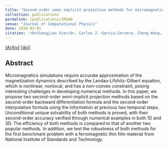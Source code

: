 ```yaml
---
title: "Second-order semi-implicit projection methods for micromagnetics simulations"
collection: publications
permalink: /publications/IRGAN
venue: "Journal of Computational Physics"
date: 2020-03-01
citation: '<b>Changjian Xie</b>, Carlos J. García-Cervera, Cheng Wang, Zhennan Zhou and Jingrun Chen.'
---  
```

[[ArXiv]](https://arxiv.org/pdf/1907.02358.pdf) 
[[doi]](https://doi.org/10.1016/j.jcp.2019.109104) 


## Abstract
Micromagnetics simulations require accurate approximation of the magnetization dynamics described by the Landau-Lifshitz-Gilbert equation, which is nonlinear, nonlocal, and has a non-convex constraint, posing interesting challenges
in developing numerical methods. In this paper, we propose two second-order
semi-implicit projection methods based on the second-order backward differentiation formula and the second-order interpolation formula using the information at previous two temporal steps. Unconditional unique solvability of both
methods is proved, with their second-order accuracy verified through numerical
examples in both 1D and 3D. The efficiency of both methods is compared to
that of another two popular methods. In addition, we test the robustness of
both methods for the first benchmark problem with a ferromagnetic thin film
material from National Institute of Standards and Technology.

